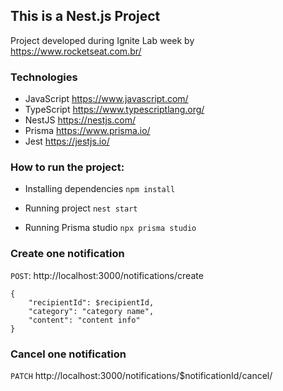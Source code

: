 ## This is a Nest.js Project

Project developed during Ignite Lab week by https://www.rocketseat.com.br/

### Technologies
- JavaScript https://www.javascript.com/
- TypeScript https://www.typescriptlang.org/
- NestJS https://nestjs.com/
- Prisma https://www.prisma.io/
- Jest https://jestjs.io/


### How to run the project:

- Installing dependencies
`npm install`

- Running project
`nest start`

- Running Prisma studio
`npx prisma studio`


### Create one notification
`POST`: http://localhost:3000/notifications/create
```
{
	"recipientId": $recipientId,
	"category": "category name",
	"content": "content info"
}
```

### Cancel one notification
`PATCH` http://localhost:3000/notifications/$notificationId/cancel/
